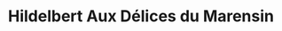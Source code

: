 ---
title: "Hildelbert Aux Délices du Marensin"
url: /seignosse/hildelbert-aux-delices-du-marensin/
shop: Bäckerei
---